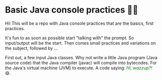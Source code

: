 # Basic Java console practices 🎄🎅

Hi!
This will be a repo with Java console practices that are the basics, first practices.<br>

It's fun to as soon as possible start "talking with" the prompt. So input/output will be the start. Then comes small practices and variations on the subject, followed by ...<br>

First out, a few input Java classes. Why not write a little Java program (Java source code) that the Java compiler (javac) will compile into bytecodes. For the Java's virtual machine (JVM) to execute. A code saying: <i style="color: green">Hi, wazzup?!</i> 😄.
